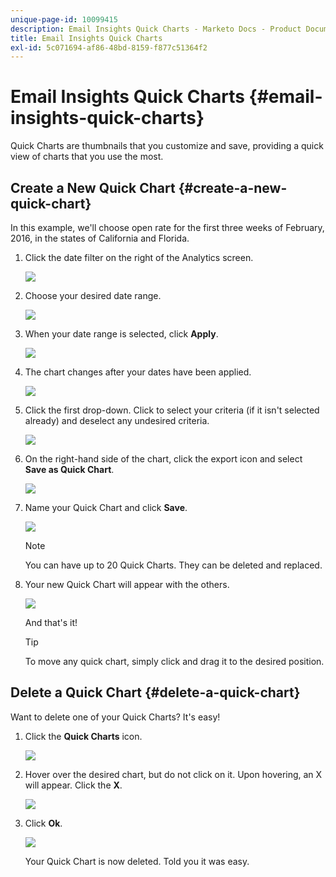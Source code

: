 ```yaml
---
unique-page-id: 10099415
description: Email Insights Quick Charts - Marketo Docs - Product Documentation
title: Email Insights Quick Charts
exl-id: 5c071694-af86-48bd-8159-f877c51364f2
---
```

# Email Insights Quick Charts {#email-insights-quick-charts}

Quick Charts are thumbnails that you customize and save, providing a quick view of charts that you use the most.

## Create a New Quick Chart {#create-a-new-quick-chart}

In this example, we'll choose open rate for the first three weeks of February, 2016, in the states of California and Florida.

1. Click the date filter on the right of the Analytics screen.

   ![](assets/one-1.png)

1. Choose your desired date range.

   ![](assets/two-2.png)

1. When your date range is selected, click **Apply**.

   ![](assets/three-2.png)

1. The chart changes after your dates have been applied.

   ![](assets/four.png)

1. Click the first drop-down. Click to select your criteria (if it isn't selected already) and deselect any undesired criteria.

   ![](assets/5.png)

1. On the right-hand side of the chart, click the export icon and select **Save as Quick Chart**.

   ![](assets/six.png)

1. Name your Quick Chart and click **Save**.

   ![](assets/seven.png)

   >[!NOTE]
   >
   >You can have up to 20 Quick Charts. They can be deleted and replaced.

1. Your new Quick Chart will appear with the others.

   ![](assets/8.png)

   And that's it!

   >[!TIP]
   >
   >To move any quick chart, simply click and drag it to the desired position.

## Delete a Quick Chart {#delete-a-quick-chart}

Want to delete one of your Quick Charts? It's easy!

1. Click the **Quick Charts** icon.

   ![](assets/nine.png)

1. Hover over the desired chart, but do not click on it. Upon hovering, an X will appear. Click the **X**.

   ![](assets/ten.png)

1. Click **Ok**.

   ![](assets/eleven.png)

   Your Quick Chart is now deleted. Told you it was easy.
